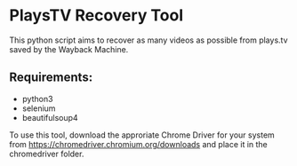 # PlaysTV Recovery Tool

This python script aims to recover as many videos as possible from plays.tv saved by the Wayback Machine.

## Requirements:
 - python3
 - selenium
 - beautifulsoup4

To use this tool, download the approriate Chrome Driver for your system from https://chromedriver.chromium.org/downloads and place it in the chromedriver folder.
